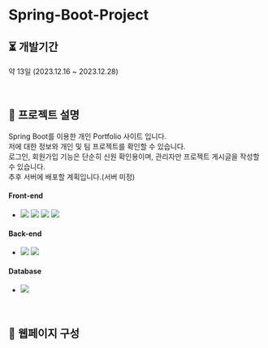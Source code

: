 ﻿# Spring-Boot-Project

## ⏳ 개발기간

약 13일 (2023.12.16 ~ 2023.12.28)

<br/>

## 📖 프로젝트 설명

Spring Boot를 이용한 개인 Portfolio 사이트 입니다. <br>
저에 대한 정보와 개인 및 팀 프로젝트를 확인할 수 있습니다.<br>
로그인, 회원가입 기능은 단순히 신원 확인용이며, 관리자만 프로젝트 게시글을 작성할 수 있습니다.<br>
추후 서버에 배포할 계획입니다.(서버 미정)


####  Front-end

* <img src="https://img.shields.io/badge/HTML5-E34F26?style=flat&logo=HTML5&logoColor=white"> <img src="https://img.shields.io/badge/CSS3-1572B6?style=flat&logo=CSS3&logoColor=white"> <img src="https://img.shields.io/badge/jQuery-0769AD?style=flat&logo=jQuery&logoColor=white"> 
  <img src="https://img.shields.io/badge/Javascript-F7DF1E?style=flat&logo=Javascript&logoColor=white"><br>

####  Back-end

* <img src="https://img.shields.io/badge/SpringBoot-success?style=flat-square&logo=Spring&logoColor=white"/> <img src="https://img.shields.io/badge/Spring-success?style=flat-square&logo=Spring&logoColor=white"/>

####  Database

* <img src="https://img.shields.io/badge/MySQL-4479A1?style=flat&logo=MySQL&logoColor=white"><br>

<br/>

## 📄 웹페이지 구성
